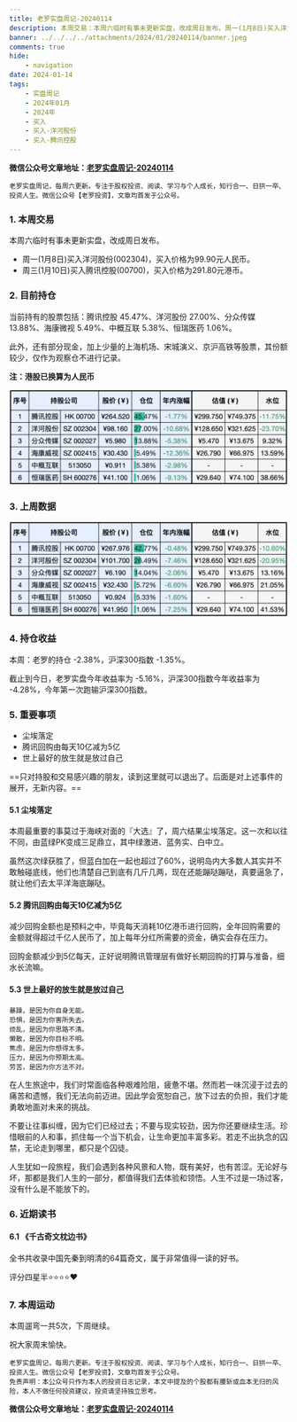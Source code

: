 ```yaml
---
title: 老罗实盘周记-20240114
description: 本周交易：本周六临时有事未更新实盘，改成周日发布。周一(1月8日)买入洋河股份(002304)，买入价格为99.90元人民币。周三(1月10日)买入腾讯控股(00700)，买入价格为291.80元港币。当前持有的股票包括：腾讯控股 45.47%、洋河股份 27.00%、分众传媒 13.88%、海康微视 5.49%、中概互联 5.38%、恒瑞医药 1.06%。此外，还有部分现金，加上少量的上海机场、宋城演义、京沪高铁等股票，其份额较少，仅作为观察仓不进行记录。本周：老罗的持仓 -2.38%，沪深300指数 -1.35%。截止到今日，老罗实盘今年收益率为 -5.16%，沪深300指数今年收益率为 -4.28%，今年第一次跑输沪深300指数。
banner: ../../../../attachments/2024/01/20240114/banner.jpeg
comments: true
hide:
    - navigation
date: 2024-01-14
tags:
    - 实盘周记
    - 2024年01月
    - 2024年
    - 买入
    - 买入-洋河股份
    - 买入-腾讯控股
---
```


__微信公众号文章地址：[老罗实盘周记-20240114](https://mp.weixin.qq.com/s/bzp8aSjL7BYmlpOQl3KlzA)__

```
老罗实盘周记，每周六更新。专注于股权投资、阅读、学习与个人成长，知行合一、日拱一卒、投资人生。微信公众号【老罗投资】，文章均首发于公众号。
```

### 1. 本周交易

本周六临时有事未更新实盘，改成周日发布。

+ 周一(1月8日)买入洋河股份(002304)，买入价格为99.90元人民币。
+ 周三(1月10日)买入腾讯控股(00700)，买入价格为291.80元港币。

### 2. 目前持仓

当前持有的股票包括：腾讯控股 45.47%、洋河股份 27.00%、分众传媒 13.88%、海康微视 5.49%、中概互联 5.38%、恒瑞医药 1.06%。

此外，还有部分现金，加上少量的上海机场、宋城演义、京沪高铁等股票，其份额较少，仅作为观察仓不进行记录。

**注：港股已换算为人民币**

![目前持仓](../../../attachments/2024/01/20240114/1.jpg)

### 3. 上周数据

![上周数据](../../../attachments/2024/01/20240114/2.jpg)

### 4. 持仓收益

本周：老罗的持仓 <span class="green">-2.38%</span>，沪深300指数 <span class="green">-1.35%</span>。

截止到今日，老罗实盘今年收益率为 <span class="green">-5.16%</span>，沪深300指数今年收益率为 <span class="green">-4.28%</span>，今年第一次跑输沪深300指数。

### 5. 重要事项

+ 尘埃落定
+ 腾讯回购由每天10亿减为5亿
+ 世上最好的放生就是放过自己

==只对持股和交易感兴趣的朋友，读到这里就可以退出了。后面是对上述事件的展开，无新内容。==

#### 5.1 尘埃落定

本周最重要的事莫过于海峡对面的『大选』了，周六结果尘埃落定。这一次和以往不同，由蓝绿PK变成三足鼎立，其中绿激进、蓝务实、白中立。

虽然这次绿获胜了，但蓝白加在一起也超过了60%，说明岛内大多数人其实并不敢触碰底线，他们也清楚自己到底有几斤几两，现在还能蹦哒蹦哒，真要逼急了，就让他们去太平洋海底蹦哒。

#### 5.2 腾讯回购由每天10亿减为5亿

减少回购金额也是预料之中，毕竟每天消耗10亿港币进行回购，全年回购需要的金额就得超过千亿人民币了，加上每年分红所需要的资金，确实会存在压力。

回购金额减少到5亿每天，正好说明腾讯管理层有做好长期回购的打算与准备，细水长流嘛。

#### 5.3 世上最好的放生就是放过自己

```
暴躁，是因为你自身无能。
恐惧，是因为你害所失去。
烦乱，是因为你思路不清。
懒散，是因为你目标不明。
焦虑，是因为你想得太多。
压力，是因为你预期太高。
劳苦，是因为你方法不对。
```

在人生旅途中，我们时常面临各种艰难险阻，疲惫不堪。然而若一味沉浸于过去的痛苦和遗憾，我们无法向前迈进。因此学会宽恕自己，放下过去的负担，我们才能勇敢地面对未来的挑战。

不要让往事纠缠，因为它们已经过去；不要与现实较劲，因为你还要继续生活。珍惜眼前的人和事，抓住每一个当下机会，让生命更加丰富多彩。若走不出执念的囚禁，无论走到哪里，都只是个囚徒。

人生犹如一段旅程，我们会遇到各种风景和人物，既有美好，也有苦涩。无论好与坏，那都是我们人生的一部分，都值得我们去体验和领悟。人生不过是一场过客，没有什么是不能放下的。

### 6. 近期读书

#### 6.1 《千古奇文枕边书》

全书共收录中国先秦到明清的64篇奇文，属于非常值得一读的好书。

评分四星半⭐️⭐️⭐️⭐️❤️

### 7. 本周运动

本周遛弯一共5次，下周继续。

祝大家周末愉快。

```
老罗实盘周记，每周六更新。专注于股权投资、阅读、学习与个人成长，知行合一、日拱一卒、投资人生。微信公众号【老罗投资】，文章均首发于公众号。
免责声明：本公众号只作为本人的投资日志记录，本文中提及的个股都有腰斩或血本无归的风险，本人不做任何投资建议，投资请坚持独立思考。
```

__微信公众号文章地址：[老罗实盘周记-20240114](https://mp.weixin.qq.com/s/bzp8aSjL7BYmlpOQl3KlzA)__